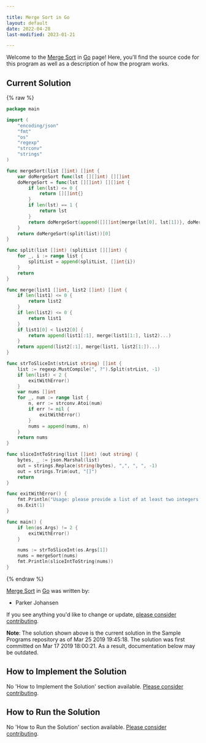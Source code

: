 ```yaml
---

title: Merge Sort in Go
layout: default
date: 2022-04-28
last-modified: 2023-01-21

---
```


Welcome to the [Merge Sort](https://sampleprograms.io/projects/merge-sort) in [Go](https://sampleprograms.io/languages/go) page! Here, you'll find the source code for this program as well as a description of how the program works.

## Current Solution

{% raw %}

```go
package main

import (
	"encoding/json"
	"fmt"
	"os"
	"regexp"
	"strconv"
	"strings"
)

func mergeSort(list []int) []int {
	var doMergeSort func(lst [][]int) [][]int
	doMergeSort = func(lst [][]int) [][]int {
		if len(lst) <= 0 {
			return [][]int{}
		}
		if len(lst) == 1 {
			return lst
		}
		return doMergeSort(append([][]int{merge(lst[0], lst[1])}, doMergeSort(lst[2:])...))
	}
	return doMergeSort(split(list))[0]
}

func split(list []int) (splitList [][]int) {
	for _, i := range list {
		splitList = append(splitList, []int{i})
	}
	return
}

func merge(list1 []int, list2 []int) []int {
	if len(list1) <= 0 {
		return list2
	}
	if len(list2) <= 0 {
		return list1
	}
	if list1[0] < list2[0] {
		return append(list1[:1], merge(list1[1:], list2)...)
	}
	return append(list2[:1], merge(list1, list2[1:])...)
}

func strToSliceInt(strList string) []int {
	list := regexp.MustCompile(", ?").Split(strList, -1)
	if len(list) < 2 {
		exitWithError()
	}
	var nums []int
	for _, num := range list {
		n, err := strconv.Atoi(num)
		if err != nil {
			exitWithError()
		}
		nums = append(nums, n)
	}
	return nums
}

func sliceIntToString(list []int) (out string) {
	bytes, _ := json.Marshal(list)
	out = strings.Replace(string(bytes), ",", ", ", -1)
	out = strings.Trim(out, "[]")
	return
}

func exitWithError() {
	fmt.Println("Usage: please provide a list of at least two integers to sort in the format \"1, 2, 3, 4, 5\"")
	os.Exit(1)
}

func main() {
	if len(os.Args) != 2 {
		exitWithError()
	}

	nums := strToSliceInt(os.Args[1])
	nums = mergeSort(nums)
	fmt.Println(sliceIntToString(nums))
}
```

{% endraw %}

[Merge Sort](https://sampleprograms.io/projects/merge-sort) in [Go](https://sampleprograms.io/languages/go) was written by:

- Parker Johansen

If you see anything you'd like to change or update, [please consider contributing](https://github.com/TheRenegadeCoder/sample-programs).

**Note**: The solution shown above is the current solution in the Sample Programs repository as of Mar 25 2019 19:45:18. The solution was first committed on Mar 17 2019 18:00:21. As a result, documentation below may be outdated.

## How to Implement the Solution

No 'How to Implement the Solution' section available. [Please consider contributing](https://github.com/TheRenegadeCoder/sample-programs-website).

## How to Run the Solution

No 'How to Run the Solution' section available. [Please consider contributing](https://github.com/TheRenegadeCoder/sample-programs-website).